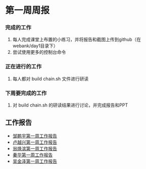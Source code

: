 ﻿# 第一周周报



### 完成的工作

1. 每人完成课堂上布置的小练习，并将报告和截图上传到github（在webank/day1目录下）
2. 尝试使用更多的控制台命令



### 正在进行的工作

1. 每人都对 build chain.sh 文件进行研读



### 下周要完成的工作

1. 对 build chain.sh 的研读结果进行讨论，并完成报告和PPT



##  工作报告

* [邹鹏宇第一周工作报告](https://github.com/2019-scut-practical-training-team/webank/blob/dev/day1/邹鹏宇/weekly_report1.md)
* [卢越兴第一周工作报告](https://github.com/2019-scut-practical-training-team/webank/blob/dev/day1/%E5%8D%A2%E8%B6%8A%E5%85%B4/week1_report.md)
* [翁焕滨第一周工作报告](https://github.com/2019-scut-practical-training-team/webank/blob/dev/day1/翁焕滨/翁焕滨-第一周周报.md)
* [秦华第一周工作报告](https://github.com/2019-scut-practical-training-team/webank/blob/dev/day1/%E7%A7%A6%E5%8D%8E/weekly_report1.md)
* [吴金泽第一周工作报告](https://github.com/2019-scut-practical-training-team/webank/blob/dev/day1/吴金泽/weekly_report1.md)